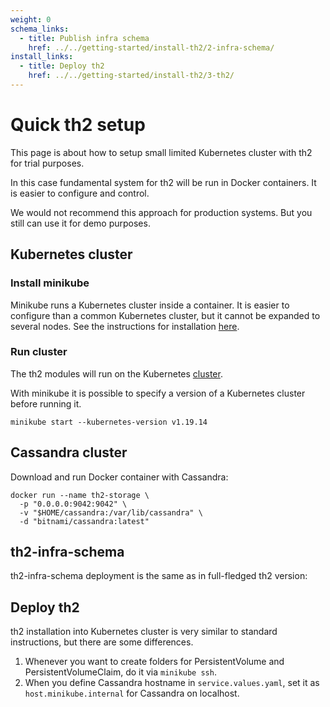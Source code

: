```yaml
---
weight: 0
schema_links:
  - title: Publish infra schema
    href: ../../getting-started/install-th2/2-infra-schema/
install_links:
  - title: Deploy th2
    href: ../../getting-started/install-th2/3-th2/
---
```


# Quick th2 setup

This page is about how to setup small limited Kubernetes cluster with th2 for trial purposes.

<!--more-->

In this case fundamental system for th2 will be run in Docker containers. It is easier to configure and control. 


<notice note>

We would not recommend this approach for production systems. But you still can use it for demo purposes.

</notice>

## Kubernetes cluster

### Install minikube

Minikube runs a Kubernetes cluster inside a container. 
It is easier to configure than a common Kubernetes cluster, but it cannot be expanded to several nodes. 
See the instructions for installation [here](https://minikube.sigs.k8s.io/docs/start/).

### Run cluster

The th2 modules will run on the Kubernetes [cluster](https://kubernetes.io/docs/reference/glossary/?fundamental=true#term-cluster).

With minikube it is possible to specify a version of a Kubernetes cluster before running it.

```shell
minikube start --kubernetes-version v1.19.14
```

## Cassandra cluster

Download and run Docker container with Cassandra:

```shell
docker run --name th2-storage \
  -p "0.0.0.0:9042:9042" \
  -v "$HOME/cassandra:/var/lib/cassandra" \
  -d "bitnami/cassandra:latest"
```


## th2-infra-schema

th2-infra-schema deployment is the same as in full-fledged th2 version:

<recommendations :items="$frontmatter.schema_links"></recommendations>

## Deploy th2

th2 installation into Kubernetes cluster is very similar to standard instructions, but there are some differences.

<recommendations :items="$frontmatter.install_links"></recommendations>

1. Whenever you want to create folders for PersistentVolume and PersistentVolumeClaim, do it via `minikube ssh`.
2. When you define Cassandra hostname in `service.values.yaml`, set it as `host.minikube.internal` for Cassandra on localhost.

